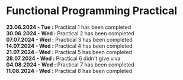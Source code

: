 # Functional Programming Practical

**23.06.2024 - Tue :** Practical 1 has been completed <br>
**30.06.2024 - Wed :** Practical 2 has been completed <br>
**07.07.2024 - Wed :** Practical 3 has been completed <br>
**14.07.2024 - Wed :** Practical 4 has been completed <br>
**21.07.2024 - Wed :** Practical 5 has been completed <br>
**28.07.2024 - Wed :** Practical 6 didn't give viva <br>
**04.08.2024 - Wed :** Practical 7 has been completed <br>
**11.08.2024 - Wed :** Practical 8 has been completed <br>